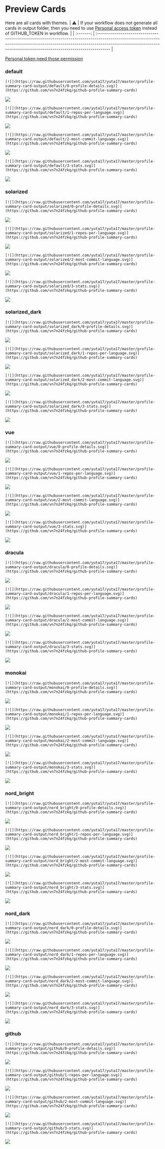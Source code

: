 
# Preview Cards

Here are all cards with themes.
| :warning: | If your workflow does not generate all cards in output folder, then you need to use [Personal access token](https://docs.github.com/en/actions/configuring-and-managing-workflows/creating-and-storing-encrypted-secrets) instead of GITHUB_TOKEN in workflow. |
| :-------: | :------------------------------------------------------------------------------------------------------------------------------------------------------------------------------------------------------------------------------------------------ |

[Personal token need those permission](https://github.com/vn7n24fzkq/github-profile-summary-cards/wiki/Personal-access-token-permissions)


### default


```
[![](https://raw.githubusercontent.com/yuta17/yuta17/master/profile-summary-card-output/default/0-profile-details.svg)](https://github.com/vn7n24fzkq/github-profile-summary-cards)
```
![](https://raw.githubusercontent.com/yuta17/yuta17/master/profile-summary-card-output/default/0-profile-details.svg)


```
[![](https://raw.githubusercontent.com/yuta17/yuta17/master/profile-summary-card-output/default/1-repos-per-language.svg)](https://github.com/vn7n24fzkq/github-profile-summary-cards)
```
![](https://raw.githubusercontent.com/yuta17/yuta17/master/profile-summary-card-output/default/1-repos-per-language.svg)


```
[![](https://raw.githubusercontent.com/yuta17/yuta17/master/profile-summary-card-output/default/2-most-commit-language.svg)](https://github.com/vn7n24fzkq/github-profile-summary-cards)
```
![](https://raw.githubusercontent.com/yuta17/yuta17/master/profile-summary-card-output/default/2-most-commit-language.svg)


```
[![](https://raw.githubusercontent.com/yuta17/yuta17/master/profile-summary-card-output/default/3-stats.svg)](https://github.com/vn7n24fzkq/github-profile-summary-cards)
```
![](https://raw.githubusercontent.com/yuta17/yuta17/master/profile-summary-card-output/default/3-stats.svg)


### solarized


```
[![](https://raw.githubusercontent.com/yuta17/yuta17/master/profile-summary-card-output/solarized/0-profile-details.svg)](https://github.com/vn7n24fzkq/github-profile-summary-cards)
```
![](https://raw.githubusercontent.com/yuta17/yuta17/master/profile-summary-card-output/solarized/0-profile-details.svg)


```
[![](https://raw.githubusercontent.com/yuta17/yuta17/master/profile-summary-card-output/solarized/1-repos-per-language.svg)](https://github.com/vn7n24fzkq/github-profile-summary-cards)
```
![](https://raw.githubusercontent.com/yuta17/yuta17/master/profile-summary-card-output/solarized/1-repos-per-language.svg)


```
[![](https://raw.githubusercontent.com/yuta17/yuta17/master/profile-summary-card-output/solarized/2-most-commit-language.svg)](https://github.com/vn7n24fzkq/github-profile-summary-cards)
```
![](https://raw.githubusercontent.com/yuta17/yuta17/master/profile-summary-card-output/solarized/2-most-commit-language.svg)


```
[![](https://raw.githubusercontent.com/yuta17/yuta17/master/profile-summary-card-output/solarized/3-stats.svg)](https://github.com/vn7n24fzkq/github-profile-summary-cards)
```
![](https://raw.githubusercontent.com/yuta17/yuta17/master/profile-summary-card-output/solarized/3-stats.svg)


### solarized_dark


```
[![](https://raw.githubusercontent.com/yuta17/yuta17/master/profile-summary-card-output/solarized_dark/0-profile-details.svg)](https://github.com/vn7n24fzkq/github-profile-summary-cards)
```
![](https://raw.githubusercontent.com/yuta17/yuta17/master/profile-summary-card-output/solarized_dark/0-profile-details.svg)


```
[![](https://raw.githubusercontent.com/yuta17/yuta17/master/profile-summary-card-output/solarized_dark/1-repos-per-language.svg)](https://github.com/vn7n24fzkq/github-profile-summary-cards)
```
![](https://raw.githubusercontent.com/yuta17/yuta17/master/profile-summary-card-output/solarized_dark/1-repos-per-language.svg)


```
[![](https://raw.githubusercontent.com/yuta17/yuta17/master/profile-summary-card-output/solarized_dark/2-most-commit-language.svg)](https://github.com/vn7n24fzkq/github-profile-summary-cards)
```
![](https://raw.githubusercontent.com/yuta17/yuta17/master/profile-summary-card-output/solarized_dark/2-most-commit-language.svg)


```
[![](https://raw.githubusercontent.com/yuta17/yuta17/master/profile-summary-card-output/solarized_dark/3-stats.svg)](https://github.com/vn7n24fzkq/github-profile-summary-cards)
```
![](https://raw.githubusercontent.com/yuta17/yuta17/master/profile-summary-card-output/solarized_dark/3-stats.svg)


### vue


```
[![](https://raw.githubusercontent.com/yuta17/yuta17/master/profile-summary-card-output/vue/0-profile-details.svg)](https://github.com/vn7n24fzkq/github-profile-summary-cards)
```
![](https://raw.githubusercontent.com/yuta17/yuta17/master/profile-summary-card-output/vue/0-profile-details.svg)


```
[![](https://raw.githubusercontent.com/yuta17/yuta17/master/profile-summary-card-output/vue/1-repos-per-language.svg)](https://github.com/vn7n24fzkq/github-profile-summary-cards)
```
![](https://raw.githubusercontent.com/yuta17/yuta17/master/profile-summary-card-output/vue/1-repos-per-language.svg)


```
[![](https://raw.githubusercontent.com/yuta17/yuta17/master/profile-summary-card-output/vue/2-most-commit-language.svg)](https://github.com/vn7n24fzkq/github-profile-summary-cards)
```
![](https://raw.githubusercontent.com/yuta17/yuta17/master/profile-summary-card-output/vue/2-most-commit-language.svg)


```
[![](https://raw.githubusercontent.com/yuta17/yuta17/master/profile-summary-card-output/vue/3-stats.svg)](https://github.com/vn7n24fzkq/github-profile-summary-cards)
```
![](https://raw.githubusercontent.com/yuta17/yuta17/master/profile-summary-card-output/vue/3-stats.svg)


### dracula


```
[![](https://raw.githubusercontent.com/yuta17/yuta17/master/profile-summary-card-output/dracula/0-profile-details.svg)](https://github.com/vn7n24fzkq/github-profile-summary-cards)
```
![](https://raw.githubusercontent.com/yuta17/yuta17/master/profile-summary-card-output/dracula/0-profile-details.svg)


```
[![](https://raw.githubusercontent.com/yuta17/yuta17/master/profile-summary-card-output/dracula/1-repos-per-language.svg)](https://github.com/vn7n24fzkq/github-profile-summary-cards)
```
![](https://raw.githubusercontent.com/yuta17/yuta17/master/profile-summary-card-output/dracula/1-repos-per-language.svg)


```
[![](https://raw.githubusercontent.com/yuta17/yuta17/master/profile-summary-card-output/dracula/2-most-commit-language.svg)](https://github.com/vn7n24fzkq/github-profile-summary-cards)
```
![](https://raw.githubusercontent.com/yuta17/yuta17/master/profile-summary-card-output/dracula/2-most-commit-language.svg)


```
[![](https://raw.githubusercontent.com/yuta17/yuta17/master/profile-summary-card-output/dracula/3-stats.svg)](https://github.com/vn7n24fzkq/github-profile-summary-cards)
```
![](https://raw.githubusercontent.com/yuta17/yuta17/master/profile-summary-card-output/dracula/3-stats.svg)


### monokai


```
[![](https://raw.githubusercontent.com/yuta17/yuta17/master/profile-summary-card-output/monokai/0-profile-details.svg)](https://github.com/vn7n24fzkq/github-profile-summary-cards)
```
![](https://raw.githubusercontent.com/yuta17/yuta17/master/profile-summary-card-output/monokai/0-profile-details.svg)


```
[![](https://raw.githubusercontent.com/yuta17/yuta17/master/profile-summary-card-output/monokai/1-repos-per-language.svg)](https://github.com/vn7n24fzkq/github-profile-summary-cards)
```
![](https://raw.githubusercontent.com/yuta17/yuta17/master/profile-summary-card-output/monokai/1-repos-per-language.svg)


```
[![](https://raw.githubusercontent.com/yuta17/yuta17/master/profile-summary-card-output/monokai/2-most-commit-language.svg)](https://github.com/vn7n24fzkq/github-profile-summary-cards)
```
![](https://raw.githubusercontent.com/yuta17/yuta17/master/profile-summary-card-output/monokai/2-most-commit-language.svg)


```
[![](https://raw.githubusercontent.com/yuta17/yuta17/master/profile-summary-card-output/monokai/3-stats.svg)](https://github.com/vn7n24fzkq/github-profile-summary-cards)
```
![](https://raw.githubusercontent.com/yuta17/yuta17/master/profile-summary-card-output/monokai/3-stats.svg)


### nord_bright


```
[![](https://raw.githubusercontent.com/yuta17/yuta17/master/profile-summary-card-output/nord_bright/0-profile-details.svg)](https://github.com/vn7n24fzkq/github-profile-summary-cards)
```
![](https://raw.githubusercontent.com/yuta17/yuta17/master/profile-summary-card-output/nord_bright/0-profile-details.svg)


```
[![](https://raw.githubusercontent.com/yuta17/yuta17/master/profile-summary-card-output/nord_bright/1-repos-per-language.svg)](https://github.com/vn7n24fzkq/github-profile-summary-cards)
```
![](https://raw.githubusercontent.com/yuta17/yuta17/master/profile-summary-card-output/nord_bright/1-repos-per-language.svg)


```
[![](https://raw.githubusercontent.com/yuta17/yuta17/master/profile-summary-card-output/nord_bright/2-most-commit-language.svg)](https://github.com/vn7n24fzkq/github-profile-summary-cards)
```
![](https://raw.githubusercontent.com/yuta17/yuta17/master/profile-summary-card-output/nord_bright/2-most-commit-language.svg)


```
[![](https://raw.githubusercontent.com/yuta17/yuta17/master/profile-summary-card-output/nord_bright/3-stats.svg)](https://github.com/vn7n24fzkq/github-profile-summary-cards)
```
![](https://raw.githubusercontent.com/yuta17/yuta17/master/profile-summary-card-output/nord_bright/3-stats.svg)


### nord_dark


```
[![](https://raw.githubusercontent.com/yuta17/yuta17/master/profile-summary-card-output/nord_dark/0-profile-details.svg)](https://github.com/vn7n24fzkq/github-profile-summary-cards)
```
![](https://raw.githubusercontent.com/yuta17/yuta17/master/profile-summary-card-output/nord_dark/0-profile-details.svg)


```
[![](https://raw.githubusercontent.com/yuta17/yuta17/master/profile-summary-card-output/nord_dark/1-repos-per-language.svg)](https://github.com/vn7n24fzkq/github-profile-summary-cards)
```
![](https://raw.githubusercontent.com/yuta17/yuta17/master/profile-summary-card-output/nord_dark/1-repos-per-language.svg)


```
[![](https://raw.githubusercontent.com/yuta17/yuta17/master/profile-summary-card-output/nord_dark/2-most-commit-language.svg)](https://github.com/vn7n24fzkq/github-profile-summary-cards)
```
![](https://raw.githubusercontent.com/yuta17/yuta17/master/profile-summary-card-output/nord_dark/2-most-commit-language.svg)


```
[![](https://raw.githubusercontent.com/yuta17/yuta17/master/profile-summary-card-output/nord_dark/3-stats.svg)](https://github.com/vn7n24fzkq/github-profile-summary-cards)
```
![](https://raw.githubusercontent.com/yuta17/yuta17/master/profile-summary-card-output/nord_dark/3-stats.svg)


### github


```
[![](https://raw.githubusercontent.com/yuta17/yuta17/master/profile-summary-card-output/github/0-profile-details.svg)](https://github.com/vn7n24fzkq/github-profile-summary-cards)
```
![](https://raw.githubusercontent.com/yuta17/yuta17/master/profile-summary-card-output/github/0-profile-details.svg)


```
[![](https://raw.githubusercontent.com/yuta17/yuta17/master/profile-summary-card-output/github/1-repos-per-language.svg)](https://github.com/vn7n24fzkq/github-profile-summary-cards)
```
![](https://raw.githubusercontent.com/yuta17/yuta17/master/profile-summary-card-output/github/1-repos-per-language.svg)


```
[![](https://raw.githubusercontent.com/yuta17/yuta17/master/profile-summary-card-output/github/2-most-commit-language.svg)](https://github.com/vn7n24fzkq/github-profile-summary-cards)
```
![](https://raw.githubusercontent.com/yuta17/yuta17/master/profile-summary-card-output/github/2-most-commit-language.svg)


```
[![](https://raw.githubusercontent.com/yuta17/yuta17/master/profile-summary-card-output/github/3-stats.svg)](https://github.com/vn7n24fzkq/github-profile-summary-cards)
```
![](https://raw.githubusercontent.com/yuta17/yuta17/master/profile-summary-card-output/github/3-stats.svg)

